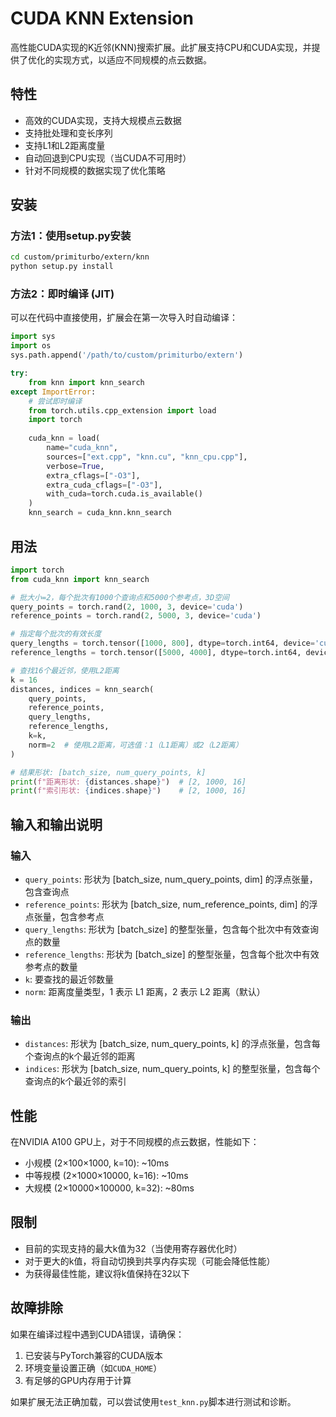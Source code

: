 # CUDA KNN Extension

高性能CUDA实现的K近邻(KNN)搜索扩展。此扩展支持CPU和CUDA实现，并提供了优化的实现方式，以适应不同规模的点云数据。

## 特性

- 高效的CUDA实现，支持大规模点云数据
- 支持批处理和变长序列
- 支持L1和L2距离度量
- 自动回退到CPU实现（当CUDA不可用时）
- 针对不同规模的数据实现了优化策略

## 安装

### 方法1：使用setup.py安装

```bash
cd custom/primiturbo/extern/knn
python setup.py install
```

### 方法2：即时编译 (JIT)

可以在代码中直接使用，扩展会在第一次导入时自动编译：

```python
import sys
import os
sys.path.append('/path/to/custom/primiturbo/extern')

try:
    from knn import knn_search
except ImportError:
    # 尝试即时编译
    from torch.utils.cpp_extension import load
    import torch
    
    cuda_knn = load(
        name="cuda_knn",
        sources=["ext.cpp", "knn.cu", "knn_cpu.cpp"],
        verbose=True,
        extra_cflags=["-O3"],
        extra_cuda_cflags=["-O3"],
        with_cuda=torch.cuda.is_available()
    )
    knn_search = cuda_knn.knn_search
```

## 用法

```python
import torch
from cuda_knn import knn_search

# 批大小=2，每个批次有1000个查询点和5000个参考点，3D空间
query_points = torch.rand(2, 1000, 3, device='cuda')
reference_points = torch.rand(2, 5000, 3, device='cuda')

# 指定每个批次的有效长度
query_lengths = torch.tensor([1000, 800], dtype=torch.int64, device='cuda')
reference_lengths = torch.tensor([5000, 4000], dtype=torch.int64, device='cuda')

# 查找16个最近邻，使用L2距离
k = 16
distances, indices = knn_search(
    query_points, 
    reference_points, 
    query_lengths, 
    reference_lengths, 
    k=k, 
    norm=2  # 使用L2距离，可选值：1（L1距离）或2（L2距离）
)

# 结果形状: [batch_size, num_query_points, k]
print(f"距离形状: {distances.shape}")  # [2, 1000, 16]
print(f"索引形状: {indices.shape}")    # [2, 1000, 16]
```

## 输入和输出说明

### 输入

- `query_points`: 形状为 [batch_size, num_query_points, dim] 的浮点张量，包含查询点
- `reference_points`: 形状为 [batch_size, num_reference_points, dim] 的浮点张量，包含参考点
- `query_lengths`: 形状为 [batch_size] 的整型张量，包含每个批次中有效查询点的数量
- `reference_lengths`: 形状为 [batch_size] 的整型张量，包含每个批次中有效参考点的数量
- `k`: 要查找的最近邻数量
- `norm`: 距离度量类型，1 表示 L1 距离，2 表示 L2 距离（默认）

### 输出

- `distances`: 形状为 [batch_size, num_query_points, k] 的浮点张量，包含每个查询点的k个最近邻的距离
- `indices`: 形状为 [batch_size, num_query_points, k] 的整型张量，包含每个查询点的k个最近邻的索引

## 性能

在NVIDIA A100 GPU上，对于不同规模的点云数据，性能如下：

- 小规模 (2×100×1000, k=10): ~10ms
- 中等规模 (2×1000×10000, k=16): ~10ms
- 大规模 (2×10000×100000, k=32): ~80ms

## 限制

- 目前的实现支持的最大k值为32（当使用寄存器优化时）
- 对于更大的k值，将自动切换到共享内存实现（可能会降低性能）
- 为获得最佳性能，建议将k值保持在32以下

## 故障排除

如果在编译过程中遇到CUDA错误，请确保：

1. 已安装与PyTorch兼容的CUDA版本
2. 环境变量设置正确（如`CUDA_HOME`）
3. 有足够的GPU内存用于计算

如果扩展无法正确加载，可以尝试使用`test_knn.py`脚本进行测试和诊断。 